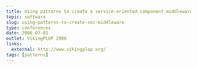 ```yaml
---
title: Using patterns to create a service-oriented component middleware
topic: software
slug: using-patterns-to-create-soc-middleware
type: conferences
date: 2006-07-01
outlet: VikingPLOP 2006
links:
  external: http://www.vikingplop.org/
tags: [patterns]
---
```


